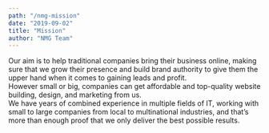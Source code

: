 ```yaml
---
path: "/nmg-mission"
date: "2019-09-02"
title: "Mission"
author: "NMG Team"
---
```


Our aim is to help traditional companies bring their business online, making sure that we grow their presence and build brand authority to give them the upper hand when it comes to gaining leads and profit. <br/>However small or big, companies can get affordable and top-quality website building, design, and marketing from us. <br/>We have years of combined experience in multiple fields of IT, working with small to large companies from local to multinational industries, and that’s more than enough proof that we only deliver the best possible results.